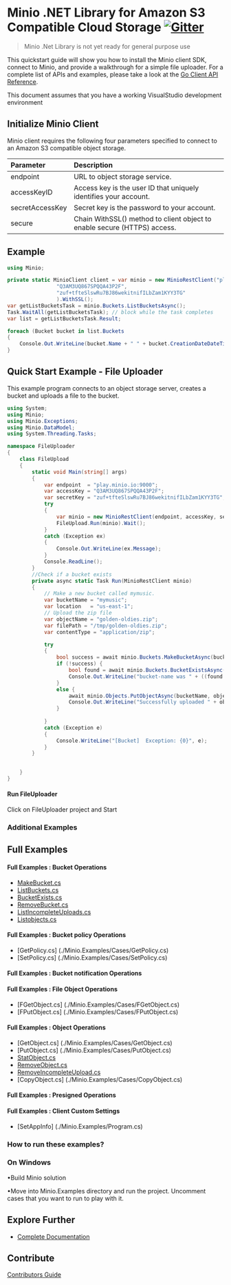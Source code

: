 
# Minio .NET Library for Amazon S3 Compatible Cloud Storage [![Gitter](https://badges.gitter.im/Join%20Chat.svg)](https://gitter.im/Minio/minio?utm_source=badge&utm_medium=badge&utm_campaign=pr-badge&utm_content=badge)

<blockquote>Minio .Net Library is not yet ready for general purpose use</blockquote>

This quickstart guide will show you how to install the Minio client SDK, connect to Minio, and provide a walkthrough for a simple file uploader. For a complete list of APIs and examples, please take a look at the [Go Client API Reference](https://docs.minio.io/docs/golang-client-api-reference).

This document assumes that you have a working VisualStudio development environment

## Initialize Minio Client

Minio client requires the following four parameters specified to connect to an Amazon S3 compatible object storage.


| Parameter  | Description| 
| :---         |     :---     |
| endpoint   | URL to object storage service.   | 
| accessKeyID | Access key is the user ID that uniquely identifies your account. |   
| secretAccessKey | Secret key is the password to your account. |
| secure | Chain WithSSL() method to client object to enable secure (HTTPS) access. |


## Example
```cs
using Minio;

private static MinioClient client = var minio = new MinioRestClient("play.minio.io:9000",
                "Q3AM3UQ867SPQQA43P2F",
                "zuf+tfteSlswRu7BJ86wekitnifILbZam1KYY3TG"
                ).WithSSL();
var getListBucketsTask = minio.Buckets.ListBucketsAsync();
Task.WaitAll(getListBucketsTask); // block while the task completes
var list = getListBucketsTask.Result;

foreach (Bucket bucket in list.Buckets            
{                
    Console.Out.WriteLine(bucket.Name + " " + bucket.CreationDateDateTime);
}

```
## Quick Start Example - File Uploader

This example program connects to an object storage server, creates a bucket and uploads a file to the bucket.
```cs
using System;
using Minio;
using Minio.Exceptions;
using Minio.DataModel;
using System.Threading.Tasks;

namespace FileUploader
{
    class FileUpload
    {
        static void Main(string[] args)
        {
            var endpoint  = "play.minio.io:9000";
            var accessKey = "Q3AM3UQ867SPQQA43P2F";
            var secretKey = "zuf+tfteSlswRu7BJ86wekitnifILbZam1KYY3TG";
            try
            { 
                var minio = new MinioRestClient(endpoint, accessKey, secretKey).WithSSL();
                FileUpload.Run(minio).Wait();
            }
            catch (Exception ex)
            {
                Console.Out.WriteLine(ex.Message);
            }
            Console.ReadLine();
        }
        //Check if a bucket exists
        private async static Task Run(MinioRestClient minio)
        {
            // Make a new bucket called mymusic.
            var bucketName = "mymusic";
            var location   = "us-east-1";
            // Upload the zip file
            var objectName = "golden-oldies.zip";
            var filePath = "/tmp/golden-oldies.zip";
            var contentType = "application/zip";

            try
            {
                bool success = await minio.Buckets.MakeBucketAsync(bucketName, location);
                if (!success) {
                    bool found = await minio.Buckets.BucketExistsAsync(bucketName);
                    Console.Out.WriteLine("bucket-name was " + ((found == true) ? "found" : "not found"));
                }
                else { 
                    await minio.Objects.PutObjectAsync(bucketName, objectName, filePath, contentType);  
                    Console.Out.WriteLine("Successfully uploaded " + objectName);
                }
               
            }
            catch (Exception e)
            {
                Console.WriteLine("[Bucket]  Exception: {0}", e);
            }
        }
   

    }
}
```
#### Run FileUploader
Click on FileUploader project and Start
### Additional Examples

## Full Examples

#### Full Examples : Bucket Operations

* [MakeBucket.cs](./Minio.Examples/Cases/MakeBucket.cs)
* [ListBuckets.cs](./Minio.Examples/Cases/ListBuckets.cs)
* [BucketExists.cs](./Minio.Examples/Cases/BucketExists.cs)
* [RemoveBucket.cs](./Minio.Examples/Cases/RemoveBucket.cs)
* [ListIncompleteUploads.cs](./Minio.Examples/Cases/ListIncompleteUploads.cs)
* [Listobjects.cs](./Minio.Examples/Cases/Listobjects.cs)

#### Full Examples : Bucket policy Operations
* [GetPolicy.cs] (./Minio.Examples/Cases/GetPolicy.cs)
* [SetPolicy.cs] (./Minio.Examples/Cases/SetPolicy.cs)

#### Full Examples : Bucket notification Operations

#### Full Examples : File Object Operations
* [FGetObject.cs] (./Minio.Examples/Cases/FGetObject.cs)
* [FPutObject.cs] (./Minio.Examples/Cases/FPutObject.cs)

#### Full Examples : Object Operations
* [GetObject.cs] (./Minio.Examples/Cases/GetObject.cs)
* [PutObject.cs] (./Minio.Examples/Cases/PutObject.cs)
* [StatObject.cs](./Minio.Examples/Cases/StatObject.cs)
* [RemoveObject.cs](./Minio.Examples/Cases/RemoveObject.cs)
* [RemoveIncompleteUpload.cs](./Minio.Examples/Cases/RemoveIncompleteUpload.cs)
* [CopyObject.cs] (./Minio.Examples/Cases/CopyObject.cs)

#### Full Examples : Presigned Operations

#### Full Examples : Client Custom Settings
* [SetAppInfo] (./Minio.Examples/Program.cs)

### How to run these examples?
### On Windows


•Build Minio solution


•Move into Minio.Examples directory and run the project. Uncomment cases that you want to run 
 to play with it.


## Explore Further
* [Complete Documentation](https://docs.minio.io)

## Contribute

[Contributors Guide](https://github.com/minio/minio-go/blob/master/CONTRIBUTING.md)

